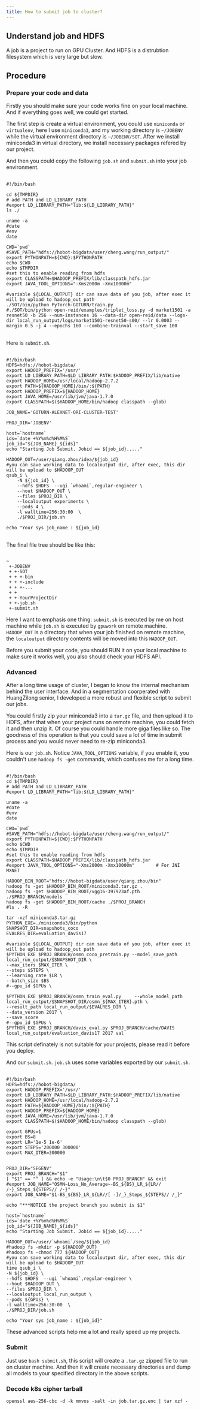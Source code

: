 ```yaml
---
title: How to submit job to cluster?
---
```


## Understand job and HDFS

A job is a project to run on GPU Cluster. And HDFS is a distrubtion filesystem which is very large but slow.


## Procedure

### Prepare your code and data

Firstly you should make sure your code works fine on your local machine. And if everything goes well, we could get started.

The first step is create a virtual environment, you could use `miniconda` or `virtualenv`, here I use `miniconda3`, and my working directory is `~/JOBENV` while the virtual environment directory is `~/JOBENV/SOT`. After we install miniconda3 in virtual directory, we install necessary packages refered by our project.

And then you could copy the following `job.sh` and `submit.sh` into your job environment.


<pre> <code>
#!/bin/bash

cd ${TMPDIR}
# add PATH and LD_LIBRARY_PATH
#export LD_LIBRARY_PATH="lib:${LD_LIBRARY_PATH}"
ls ./

uname -a
#date
#env
date

CWD=`pwd`
#SAVE_PATH="hdfs://hobot-bigdata/user/cheng.wang/run_output/"
export PYTHONPATH=${CWD}:$PYTHONPATH
echo $CWD
echo $TMPDIR
#set this to enable reading from hdfs 
export CLASSPATH=$HADOOP_PREFIX/lib/classpath_hdfs.jar
export JAVA_TOOL_OPTIONS="-Xms2000m -Xmx10000m"

#variable ${LOCAL_OUTPUT} dir can save data of you job, after exec it will be upload to hadoop_out path 
./SOT/bin/python PyTorch-GOTURN/train.py
#./SOT/bin/python open-reid/examples/triplet_loss.py -d market1501 -a resnet50 -b 256 --num-instances 16 --data-dir open-reid/data --logs-dir local_run_output/logs/market1501-resnet50-s00/ --lr 0.0003 --margin 0.5 -j 4 --epochs 160 --combine-trainval --start_save 100 
</code> </pre>


Here is `submit.sh`.

<pre> <code>
#!/bin/bash
HDFS=hdfs://hobot-bigdata/
export HADOOP_PREFIX='/usr/'
export LD_LIBRARY_PATH=$LD_LIBRARY_PATH:$HADOOP_PREFIX/lib/native
export HADOOP_HOME=/usr/local/hadoop-2.7.2
export PATH=${HADOOP_HOME}/bin/:${PATH}
export HADOOP_PREFIX=${HADOOP_HOME}
export JAVA_HOME=/usr/lib/jvm/java-1.7.0
export CLASSPATH=$($HADOOP_HOME/bin/hadoop classpath --glob)

JOB_NAME='GOTURN-ALEXNET-ORI-CLUSTER-TEST'

PROJ_DIR='JOBENV'

host=`hostname`
ids=`date +%Y%m%d%H%M%S`
job_id="${JOB_NAME}_${ids}"
echo "Starting Job Submit. Jobid == ${job_id}....."

HADOOP_OUT=/user/qiang.zhou/idea/${job_id}
#you can save working data to localoutput dir, after exec, this dir will be upload to $HADOOP_OUT
qsub_i \
    -N ${job_id} \
    --hdfs $HDFS  --ugi `whoami`,regular-engineer \
    --hout $HADOOP_OUT \
    --files $PROJ_DIR \
    --localoutput experiments \
    --pods 4 \
    -l walltime=256:30:00  \
    ./$PROJ_DIR/job.sh

echo "Your sys job_name : ${job_id}
</code> </pre>


The final file tree should be like this:

<pre><code>
~
 +-JOBENV
 + +-SOT
 + + +-bin
 + + +-include
 + + +-...
 + + 
 + +-YourProjectDir
 + +-job.sh
 +-submit.sh
</code></pre>

Here I want to emphasis one thing: `submit.sh` is executed by me on host machine while `job.sh` is executed by `gpuwork` on remote machine. `HADOOP_OUT` is a directory that when your job finished on remote machine, the `localoutput` directory contents will be moved into this `HADOOP_OUT`.


Before you submit your code, you should RUN it on your local machine to make sure it works well, you also should check your HDFS API.


### Advanced

After a long time usage of cluster, I began to know the internal mechanism behind the user interface. And in a segmentation coorperated with HuangZilong senior, I developed a more robust and flexible script to submit our jobs.

You could firstly zip your miniconda3 into a `tar.gz` file, and then upload it to HDFS, after that when your project runs on remote machine, you could fetch it and then unzip it. Of course you could handle more giga files like so. The goodness of this operation is that you could save a lot of time in submit process and you would never need to re-zip miniconda3.

Here is our `job.sh`. Notice `JAVA_TOOL_OPTIONS` variable, if you enable it, you couldn't use `hadoop fs -get` commands, which confuses me for a long time.


<pre> <code>
#!/bin/bash
cd ${TMPDIR}
# add PATH and LD_LIBRARY_PATH
#export LD_LIBRARY_PATH="lib:${LD_LIBRARY_PATH}"

uname -a
#date
#env
date

CWD=`pwd`
#SAVE_PATH="hdfs://hobot-bigdata/user/cheng.wang/run_output/"
export PYTHONPATH=${CWD}:$PYTHONPATH
echo $CWD
echo $TMPDIR
#set this to enable reading from hdfs
export CLASSPATH=$HADOOP_PREFIX/lib/classpath_hdfs.jar
#export JAVA_TOOL_OPTIONS="-Xms2000m -Xmx10000m"        # For JNI MXNET

HADOOP_BIN_ROOT="hdfs://hobot-bigdata/user/qiang.zhou/bin"
hadoop fs -get $HADOOP_BIN_ROOT/miniconda3.tar.gz .
hadoop fs -get $HADOOP_BIN_ROOT/vgg16-397923af.pth ./$PROJ_BRANCH/models
hadoop fs -get $HADOOP_BIN_ROOT/cache ./$PROJ_BRANCH
#ls . -R

tar -xzf miniconda3.tar.gz
PYTHON_EXE=./miniconda3/bin/python
SNAPSHOT_DIR=snapshots_coco
EVALRES_DIR=evaluation_davis17

#variable ${LOCAL_OUTPUT} dir can save data of you job, after exec it will be upload to hadoop_out path
$PYTHON_EXE $PROJ_BRANCH/osmn_coco_pretrain.py --model_save_path local_run_output/$SNAPSHOT_DIR \
--max_iters $MAX_ITER \
--steps $STEPS \
--learning_rate $LR \
--batch_size $BS
#--gpu_id $GPUs \

$PYTHON_EXE $PROJ_BRANCH/osmn_train_eval.py     --whole_model_path local_run_output/$SNAPSHOT_DIR/osmn_${MAX_ITER}.pth \
--result_path local_run_output/$EVALRES_DIR \
--data_version 2017 \
--save_score
#--gpu_id $GPUs \
$PYTHON_EXE $PROJ_BRANCH/davis_eval.py $PROJ_BRANCH/cache/DAVIS local_run_output/evaluation_davis17 2017 val
</code></pre>

This script definately is not suitable for your projects, please read it before you deploy.

And our `submit.sh`. `job.sh` uses some variables exported by our `submit.sh`.


<pre> <code>
#!/bin/bash
HDFS=hdfs://hobot-bigdata/
export HADOOP_PREFIX='/usr/'
export LD_LIBRARY_PATH=$LD_LIBRARY_PATH:$HADOOP_PREFIX/lib/native
export HADOOP_HOME=/usr/local/hadoop-2.7.2
export PATH=${HADOOP_HOME}/bin/:${PATH}
export HADOOP_PREFIX=${HADOOP_HOME}
export JAVA_HOME=/usr/lib/jvm/java-1.7.0
export CLASSPATH=$($HADOOP_HOME/bin/hadoop classpath --glob)

export GPUs=1
export BS=8
export LR='1e-5 1e-6'
export STEPS='200000 300000'
export MAX_ITER=300000


PROJ_DIR="SEGENV"
export PROJ_BRANCH="$1"
[ "$1" == "" ] && echo -e "Usage:\n\t$0 PROJ_BRANCH" && exit
#export JOB_NAME="OSMN~Loss_No_Average~-BS_${BS}_LR_${LR// /-}_Steps_${STEPS// /-}"
export JOB_NAME="$1-BS_${BS}_LR_${LR//[ -]/_}_Steps_${STEPS// /_}"

echo "***NOTICE the project branch you submit is $1"

host=`hostname`
ids=`date +%Y%m%d%H%M%S`
job_id="${JOB_NAME}_${ids}"
echo "Starting Job Submit. Jobid == ${job_id}....."

HADOOP_OUT=/user/`whoami`/seg/${job_id}
#hadoop fs -mkdir -p ${HADOOP_OUT}
#hadoop fs -chmod 777 ${HADOOP_OUT}
#you can save working data to localoutput dir, after exec, this dir will be upload to $HADOOP_OUT
time qsub_i \
-N ${job_id} \
--hdfs $HDFS  --ugi `whoami`,regular-engineer \
--hout $HADOOP_OUT \
--files $PROJ_DIR \
--localoutput local_run_output \
--pods ${GPUs} \
-l walltime=256:30:00  \
./$PROJ_DIR/job.sh

echo "Your sys job_name : ${job_id}"
</code></pre>

These advanced scripts help me a lot and really speed up my projects.


### Submit

Just use `bash submit.sh`, this script will create a `.tar.gz` zipped file to run on cluster machine. And then it will create necessary directories and dump all models to your specified directory in the above scripts.


### Decode k8s cipher tarball

`openssl aes-256-cbc -d -k mmvos -salt -in job.tar.gz.enc | tar xzf -`



